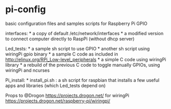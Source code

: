 pi-config
=========

basic configuration files and samples scripts for Raspberry Pi GPIO

interfaces: 
      * a copy of default /etc/network/interfaces
      * a modified version to connect computer directly to RaspPi (without dhcp server)

Led_tests:
      * a sample sh script to use GPIO
      * another sh script using wiringPi gpio binary
      * a sample C code as included in http://elinux.org/RPi_Low-level_peripherals
      * a simple C code using wiringPi library
      * a rebuild of the previous C code to toggle manually GPIOs, using wiringPi and ncurses
      
Pi_install:
      * install_pi.sh : a sh script for raspbian that installs a few useful apps and libraries (which Led_tests depend on)




Props to @Drogon
https://projects.drogon.net/ 
for wiringPi https://projects.drogon.net/raspberry-pi/wiringpi/
